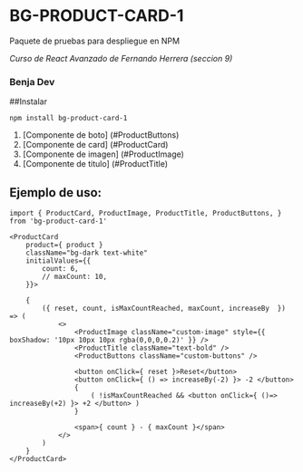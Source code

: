 # BG-PRODUCT-CARD-1

Paquete de pruebas para despliegue en NPM

_Curso de React Avanzado de Fernando Herrera (seccion 9)_

### Benja Dev

##Instalar

```
npm install bg-product-card-1
```

1. [Componente de boto] (#ProductButtons)
2. [Componente de card] (#ProductCard)
3. [Componente de imagen] (#ProductImage)
3. [Componente de titulo] (#ProductTitle)

## Ejemplo de uso:

```
import { ProductCard, ProductImage, ProductTitle, ProductButtons, } from 'bg-product-card-1'
```

```
<ProductCard
    product={ product }
    className="bg-dark text-white"
    initialValues={{
        count: 6,
        // maxCount: 10,
    }}>

    {
        ({ reset, count, isMaxCountReached, maxCount, increaseBy  }) => (
            <>
                <ProductImage className="custom-image" style={{ boxShadow: '10px 10px 10px rgba(0,0,0,0.2)' }} />
                <ProductTitle className="text-bold" />
                <ProductButtons className="custom-buttons" />
                
                <button onClick={ reset }>Reset</button>
                <button onClick={ () => increaseBy(-2) }> -2 </button>
                {
                    ( !isMaxCountReached && <button onClick={ ()=> increaseBy(+2) }> +2 </button> )
                }
                
                <span>{ count } - { maxCount }</span>
            </>
        )
    }
</ProductCard>

```